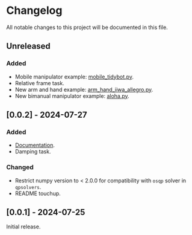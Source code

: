 # Changelog

All notable changes to this project will be documented in this file.

## Unreleased

### Added

- Mobile manipulator example: [mobile_tidybot.py](examples/mobile_tidybot.py).
- Relative frame task.
- New arm and hand example: [arm_hand_iiwa_allegro.py](examples/arm_hand_iiwa_allegro.py).
- New bimanual manipulator example: [aloha.py](examples/arm_aloha.py).

## [0.0.2] - 2024-07-27

### Added

- [Documentation](https://kevinzakka.github.io/mink/).
- Damping task.

### Changed

- Restrict numpy version to < 2.0.0 for compatibility with `osqp` solver in `qpsolvers`.
- README touchup.

## [0.0.1] - 2024-07-25

Initial release.
